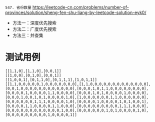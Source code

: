 
`547. 省份数量` https://leetcode-cn.com/problems/number-of-provinces/solution/sheng-fen-shu-liang-by-leetcode-solution-eyk0/
- 方法一：深度优先搜索
- 方法二：广度优先搜索
- 方法三：并查集

# 测试用例

```
[[1,1,0],[1,1,0],[0,0,1]]
[[1,0,0],[0,1,0],[0,0,1]]
[[1,0,0,1],[0,1,1,0],[0,1,1,1],[1,0,1,1]]
[[1,1,0,0,0,0,0,1,0,0,0,0,0,0,0],[1,1,0,0,0,0,0,0,0,0,0,0,0,0,0],[0,0,1,0,0,0,0,0,0,0,0,0,0,0,0],[0,0,0,1,0,1,1,0,0,0,0,0,0,0,0],[0,0,0,0,1,0,0,0,0,1,1,0,0,0,0],[0,0,0,1,0,1,0,0,0,0,1,0,0,0,0],[0,0,0,1,0,0,1,0,1,0,0,0,0,1,0],[1,0,0,0,0,0,0,1,1,0,0,0,0,0,0],[0,0,0,0,0,0,1,1,1,0,0,0,0,1,0],[0,0,0,0,1,0,0,0,0,1,0,1,0,0,1],[0,0,0,0,1,1,0,0,0,0,1,1,0,0,0],[0,0,0,0,0,0,0,0,0,1,1,1,0,0,0],[0,0,0,0,0,0,0,0,0,0,0,0,1,0,0],[0,0,0,0,0,0,1,0,1,0,0,0,0,1,0],[0,0,0,0,0,0,0,0,0,1,0,0,0,0,1]]
```
